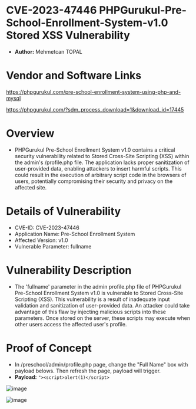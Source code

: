 # CVE-2023-47446 PHPGurukul-Pre-School-Enrollment-System-v1.0 Stored XSS Vulnerability

- **Author:** Mehmetcan TOPAL

# Vendor and Software Links
https://phpgurukul.com/pre-school-enrollment-system-using-php-and-mysql

https://phpgurukul.com/?sdm_process_download=1&download_id=17445

# Overview

- PHPGurukul Pre-School Enrollment System v1.0 contains a critical security vulnerability related to Stored Cross-Site Scripting (XSS) within the admin's /profile.php file. The application lacks proper sanitization of user-provided data, enabling attackers to insert harmful scripts. This could result in the execution of arbitrary script code in the browsers of users, potentially compromising their security and privacy on the affected site.

# Details of Vulnerability
- CVE-ID: CVE-2023-47446
- Application Name: Pre-School Enrollment System
- Affected Version: v1.0
- Vulnerable Parameter: fullname

# Vulnerability Description

- The 'fullname' parameter in the admin profile.php file of PHPGurukul Pre-School Enrollment System v1.0 is vulnerable to Stored Cross-Site Scripting (XSS). This vulnerability is a result of inadequate input validation and sanitization of user-provided data. An attacker could take advantage of this flaw by injecting malicious scripts into these parameters. Once stored on the server, these scripts may execute when other users access the affected user's profile.

# Proof of Concept

- In /preschool/admin/profile.php page, change the "Full Name" box with payload belows. Then refresh the page, payload will trigger.
- **Payload:** `"><script>alert(1)</script>`

![image](https://github.com/termanix/PHPGrukul-Pre-School-Enrollment-System-v1.0/assets/50464194/8b66f174-da7d-4b8d-ac9f-4574db160821)

![image](https://github.com/termanix/PHPGrukul-Pre-School-Enrollment-System-v1.0/assets/50464194/ea1e40af-1338-4346-8d56-68dc35a54efa)

